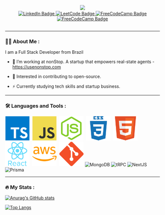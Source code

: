 <div id="header" align="center">
  <img src="https://media.giphy.com/media/qgQUggAC3Pfv687qPC/giphy.gif" width="200"/>
  <div id="badges">
  <a href="https://www.linkedin.com/in/sinuhe-shin">
    <img src="https://img.shields.io/badge/LinkedIn-blue?style=for-the-badge&logo=linkedin&logoColor=white" alt="LinkedIn Badge"/>
  </a>
  <a href="https://leetcode.com/sinuheshinbr/">
    <img src="https://img.shields.io/badge/LeetCode-000000?style=for-the-badge&logo=LeetCode&logoColor=#d16c06" alt="LeetCode Badge"/>
  </a>
  <a href="https://www.freecodecamp.org/sinuheshin">
    <img src="https://img.shields.io/badge/Freecodecamp-%23123.svg?&style=for-the-badge&logo=freecodecamp&logoColor=green" alt="FreeCodeCamp Badge"/>
  </a>
   <a href="mailto:sinuheshin@gmail.com">
    <img src="https://img.shields.io/badge/Gmail-D14836?style=for-the-badge&logo=gmail&logoColor=white" alt="FreeCodeCamp Badge"/>
  </a>
 
</div>
 <img src="https://komarev.com/ghpvc/?username=sinuheshinbr&style=flat-square&color=blue" alt=""/>
</div>

---

### :man_technologist: About Me :

I am a Full Stack Developer from Brazil

- :telescope: I’m working at nonStop. A startup that empowers real-state agents - https://usenonstop.com

- :seedling: Interested in contributing to open-source.

- :zap: Currently studying tech skills and startup business.

---

### :hammer_and_wrench: Languages and Tools :

<div>
    <img src="https://github.com/devicons/devicon/blob/master/icons/typescript/typescript-original.svg" title="Typescript" alt="Typescript" width="80" height="80"/>&nbsp;
    <img src="https://github.com/devicons/devicon/blob/master/icons/javascript/javascript-original.svg" title="JavaScript" alt="JavaScript" width="80" height="80"/>&nbsp;
    <img src="https://github.com/devicons/devicon/blob/master/icons/nodejs/nodejs-original.svg" title="NodeJS" alt="NodeJS" width="80" height="80"/>&nbsp;
   <img src="https://github.com/devicons/devicon/blob/master/icons/css3/css3-plain-wordmark.svg"  title="CSS3" alt="CSS" width="80" height="80"/>&nbsp;
  <img src="https://github.com/devicons/devicon/blob/master/icons/html5/html5-original.svg" title="HTML5" alt="HTML" width="80" height="80"/>&nbsp;
  <img src="https://github.com/devicons/devicon/blob/master/icons/react/react-original-wordmark.svg" title="React" alt="React" width="80" height="80"/>&nbsp;
  <img src="https://github.com/devicons/devicon/blob/master/icons/amazonwebservices/amazonwebservices-plain-wordmark.svg" title="AWS" alt="AWS" width="80" height="80"/>&nbsp;
  <img src="https://github.com/devicons/devicon/blob/master/icons/git/git-original.svg?" title="Git" alt="Git" width="80" height="80"/>
   <img src="https://github.com/sinuheshinbr/devicon/blob/master/icons/mongodb/mongodb-plain-wordmark.svg" title="MongoDB" alt="MongoDB" width="80" height="80"/>
     <img src="https://github.com/sinuheshinbr/devicon/blob/feature/trpc/icons/trpc/trpc-original.svg" title="tRPC" alt="tRPC" width="80" height="80"/>
  <img src="https://github.com/sinuheshinbr/devicon/blob/personal/colored-icons/icons/nextjs/nextjs-original-wordmark-white-bg.svg" title="NextJS" alt="NextJS" width="80" height="80"/>
   <img src="https://github.com/sinuheshinbr/devicon/blob/personal/colored-icons/icons/prisma/prisma-original-white-bg.svg" title="Prisma" alt="Prisma" width="80" height="80"/>
</div>

---

### :fire: My Stats :

[![Anurag's GitHub stats](https://github-readme-stats.vercel.app/api?username=sinuheshinbr&count_private=true&show_icons=true&theme=gotham)](https://github.com/anuraghazra/github-readme-stats)

[![Top Langs](https://github-readme-stats.vercel.app/api/top-langs/?username=sinuheshinbr&layout=compact)](https://github.com/anuraghazra/github-readme-stats)

<!---
sinuheshinbr/sinuheshinbr is a ✨ special ✨ repository because its `README.md` (this file) appears on your GitHub profile.
You can click the Preview link to take a look at your changes.
--->
